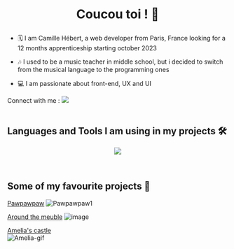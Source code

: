 # <p align="center">Coucou toi ! 👋</p>

- 🗓️ I am Camille Hébert, a web developer from Paris, France looking for a 12 months apprenticeship starting october 2023
  
- 🎶 I used to be a music teacher in middle school, but i decided to switch from the musical language to the programming ones
  
- 💻 I am passionate about front-end, UX and UI



Connect with me : <a href="https://www.linkedin.com/in/camille-hebert-dev/">
    <img src="https://skillicons.dev/icons?i=linkedin" />
  </a>
</br>
</br>

## Languages and Tools I am using in my projects 🛠️

<p align="center">
  <a href="https://skillicons.dev">
    <img src="https://skillicons.dev/icons?i=html,css,js,react,tailwind,laravel,php,vscode,git,github,figma,jest,mysql,mongodb,nodejs,express&perline=4" />
  </a>
</p>
</br>

## Some of my favourite projects 💪

 
 <a href="https://github.com/camhbrt/pawpawpaw">Pawpawpaw</a>
  ![Pawpawpaw1](https://github.com/camhbrt/around_the_meuble/assets/119520577/2e36a542-f11e-4d66-be46-f87530b97409)


  <a href="https://github.com/camhbrt/around_the_meuble">Around the meuble</a>
  ![image](https://github.com/adatechschool/projet_collectif_dataviz-sncf_camille_mischael_guillaume/assets/119520577/96407ba1-d07d-4da6-991f-d741e04de139)


  <a href="https://github.com/camhbrt/amelias_castle">Amelia's castle</a>
  </br>
  ![Amelia-gif](https://github.com/camhbrt/camhbrt/assets/119520577/d5b695cc-23e8-4dd3-b197-a34618e3af84)

